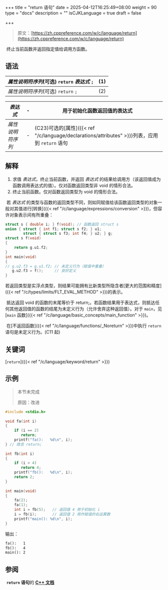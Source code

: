 +++
title = "return 语句"
date = 2025-04-12T16:25:49+08:00
weight = 90
type = "docs"
description = ""
isCJKLanguage = true
draft = false

+++

> 原文：[https://zh.cppreference.com/w/c/language/return](https://zh.cppreference.com/w/c/language/return)

​	终止当前函数并返回指定值给调用方函数。

## 语法

| *属性说明符序列*(可选) `return` *表达式* `;` | (1)  |
| -------------------------------------------- | ---- |
| *属性说明符序列*(可选) `return` `;`          | (2)  |

| *表达式*         | -    | 用于初始化函数返回值的表达式                                 |
| ---------------- | ---- | ------------------------------------------------------------ |
| *属性说明符序列* | -    | (C23)可选的[属性]({{< ref "/c/language/declarations/attributes" >}})列表，应用到 `return` 语句 |

## 解释

1) 求值 *表达式*，终止当前函数，并返回 *表达式* 的结果给调用方（该返回值成为函数调用表达式的值）。仅对函数返回类型非 void 的情形合法。
2) 终止当前函数。仅对函数返回类型为 void 的情形合法。

​	若 *表达式* 的类型与函数的返回类型不同，则如同赋值给该函数返回类型的对象一般对其值进行[转换]({{< ref "/c/language/expressions/conversion" >}})，但容许对象表示间有所重叠：

```c
struct s { double i; } f(void); // 函数返回 struct s
union { struct { int f1; struct s f2; } u1;
        struct { struct s f3; int f4; } u2; } g;
struct s f(void)
{
    return g.u1.f2;
}
int main(void)
{
// g.u2.f3 = g.u1.f2; // 未定义行为（赋值中重叠）
   g.u2.f3 = f();     // 良好定义
}
```

​	若返回类型是实浮点类型，则结果可能拥有比新类型所隐含者[更大的范围和精度]({{< ref "/c/types/limits/FLT_EVAL_METHOD" >}})的表示。

​	抵达返回 void 的函数的末尾等价于 return;。若函数结果用于表达式，则抵达任何其他返回值的函数的结尾为未定义行为（允许舍弃这种返回值）。对于 `main`，见 [`main` 函数]({{< ref "/c/language/basic_concepts/main_function" >}})。

​	在[不返回函数]({{< ref "/c/language/functions/_Noreturn" >}})中执行 `return` 语句是未定义行为。(C11 起)

## 关键词

[`return`]({{< ref "/c/language/keyword/return" >}})

## 示例

> 本节未完成 
>
> 原因：改进

```c
#include <stdio.h>
 
void fa(int i)
{
    if (i == 2)
       return;
    printf("fa():   %d\n", i);
} // 隐含 return;
 
int fb(int i)
{
    if (i > 4)
       return 4;
    printf("fb():   %d\n", i);
    return 2;
}
 
int main(void)
{
    fa(2);
    fa(1);
    int i = fb(5);   // 返回值 4 用于初始化 i
    i = fb(i);       // 返回值 2 用作赋值的右运算数
    printf("main(): %d\n", i);
}
```

输出：

```txt
fa():   1
fb():   4
main(): 2
```

## 参阅

​	**`return` 语句**的 **[C++ 文档](https://zh.cppreference.com/w/cpp/language/return)**
